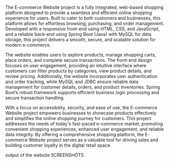 The E-commerce Website project is a fully integrated, web-based shopping platform designed to provide a seamless and efficient online shopping experience for users. Built to cater to both customers and businesses, this platform allows for effortless browsing, purchasing, and order management. Developed with a responsive front-end using HTML, CSS, and JavaScript, and a reliable back-end using Spring Boot (Java) with MySQL for data storage, this project delivers a smooth, secure, and scalable solution for modern e-commerce.

The website enables users to explore products, manage shopping carts, place orders, and complete secure transactions. The front-end design focuses on user engagement, providing an intuitive interface where customers can filter products by categories, view product details, and review pricing. Additionally, the website incorporates user authentication and order tracking, while MySQL and JDBC ensure reliable data management for customer details, orders, and product inventories. Spring Boot’s robust framework supports efficient business logic processing and secure transaction handling.

With a focus on accessibility, security, and ease of use, the E-commerce Website project empowers businesses to showcase products effectively and simplifies the online shopping journey for customers. This project addresses the needs of today's fast-paced e-commerce market, promoting convenient shopping experiences, enhanced user engagement, and reliable data integrity. By offering a comprehensive shopping platform, the E-commerce Website project serves as a valuable tool for driving sales and building customer loyalty in the digital retail space.

output of the website
SCREENSHOTS


 
